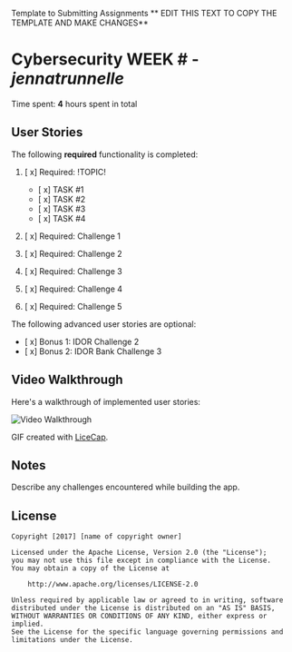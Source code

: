 Template to Submitting Assignments 
** EDIT THIS TEXT TO COPY THE TEMPLATE AND MAKE CHANGES**
# Cybersecurity WEEK # - *jennatrunnelle* 

Time spent: **4** hours spent in total 

## User Stories

The following **required** functionality is completed:

1. [ x]  Required: !TOPIC!
    -  [ x]  TASK #1
    -  [ x]  TASK #2
    -  [ x]  TASK #3
    -  [ x]  TASK #4
  
2. [ x]  Required: Challenge 1 
3. [ x]  Required: Challenge 2 
4. [ x]  Required: Challenge 3 
5. [ x]  Required: Challenge 4 
6. [ x]  Required: Challenge 5 

The following advanced user stories are optional:

* [ x]  Bonus 1: IDOR Challenge 2 
* [ x]  Bonus 2: IDOR Bank Challenge 3

## Video Walkthrough

Here's a walkthrough of implemented user stories:

<img src='http://i.imgur.com/LfvMHPT.gif' title='Video Walkthrough' width='' alt='Video Walkthrough' />



GIF created with [LiceCap](http://www.cockos.com/licecap/).

## Notes

Describe any challenges encountered while building the app.

## License

    Copyright [2017] [name of copyright owner]

    Licensed under the Apache License, Version 2.0 (the "License");
    you may not use this file except in compliance with the License.
    You may obtain a copy of the License at

        http://www.apache.org/licenses/LICENSE-2.0

    Unless required by applicable law or agreed to in writing, software
    distributed under the License is distributed on an "AS IS" BASIS,
    WITHOUT WARRANTIES OR CONDITIONS OF ANY KIND, either express or implied.
    See the License for the specific language governing permissions and
    limitations under the License.
